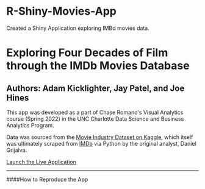 # R-Shiny-Movies-App
Created a Shiny Application exploring IMBd movies data.

# Exploring Four Decades of Film through the IMDb Movies Database

## Authors: Adam Kicklighter, Jay Patel, and Joe Hines

This app was developed as a part of Chase Romano's Visual Analytics course (Spring 2022) in the UNC Charlotte Data Science and Business Analytics Program.

Data was sourced from the [Movie Industry Dataset on Kaggle](https://www.kaggle.com/datasets/danielgrijalvas/movies), which itself was ultimately scraped from [IMDb](https://www.imdb.com/) via Python by the original analyst, Daniel Grijalva.

[Launch the Live Application](https://dsba5122ak.shinyapps.io/Four_Decades_of_Films/?_ga=2.6885170.1243509843.1651453056-393120491.1648505789)

---

####How to Reproduce the App

